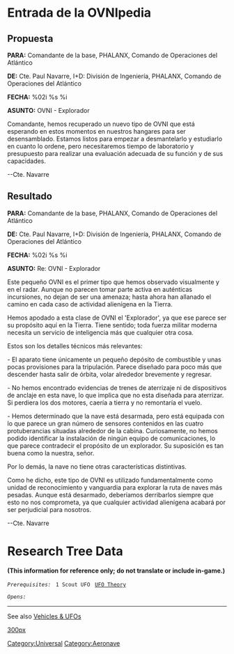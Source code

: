 # Entrada de la OVNIpedia

## Propuesta

**PARA:** Comandante de la base, PHALANX, Comando de Operaciones del
Atlántico

**DE:** Cte. Paul Navarre, I+D: División de Ingeniería, PHALANX, Comando
de Operaciones del Atlántico

**FECHA:** %02i %s %i

**ASUNTO:** OVNI - Explorador

Comandante, hemos recuperado un nuevo tipo de OVNI que está esperando en
estos momentos en nuestros hangares para ser desensamblado. Estamos
listos para empezar a desmantelarlo y estudiarlo en cuanto lo ordene,
pero necesitaremos tiempo de laboratorio y presupuesto para realizar una
evaluación adecuada de su función y de sus capacidades.

--Cte. Navarre

## Resultado

**PARA:** Comandante de la base, PHALANX, Comando de Operaciones del
Atlántico

**DE:** Cte. Paul Navarre, I+D: División de Ingeniería, PHALANX, Comando
de Operaciones del Atlántico

**FECHA:** %02i %s %i

**ASUNTO:** Re: OVNI - Explorador

Este pequeño OVNI es el primer tipo que hemos observado visualmente y en
el radar. Aunque no parecen tomar parte activa en auténticas
incursiones, no dejan de ser una amenaza; hasta ahora han allanado el
camino en cada caso de actividad alienígena en la Tierra.

Hemos apodado a esta clase de OVNI el 'Explorador', ya que ese parece
ser su propósito aquí en la Tierra. Tiene sentido; toda fuerza militar
moderna necesita un servicio de inteligencia más que cualquier otra
cosa.

Estos son los detalles técnicos más relevantes:

\- El aparato tiene únicamente un pequeño depósito de combustible y unas
pocas provisiones para la tripulación. Parece diseñado para poco más que
descender hasta salir de órbita, volar alrededor brevemente y regresar.

\- No hemos encontrado evidencias de trenes de aterrizaje ni de
dispositivos de anclaje en esta nave, lo que implica que no esta
diseñada para aterrizar. Si perdiera los dos motores, caería a tierra y
no remontaría el vuelo.

\- Hemos determinado que la nave está desarmada, pero está equipada con
lo que parece un gran número de sensores contenidos en las cuatro
protuberancias situadas alrededor de la cabina. Curiosamente, no hemos
podido identificar la instalación de ningún equipo de comunicaciones, lo
que parece contradecir el propósito de un explorador. Su suposición es
tan buena como la nuestra, señor.

Por lo demás, la nave no tiene otras características distintivas.

Como he dicho, este tipo de OVNI es utilizado fundamentalmente como
unidad de reconocimiento y vanguardia para explorar la ruta de naves más
pesadas. Aunque está desarmado, deberíamos derribarlos siempre que esto
no nos comprometa, ya que cualquier actividad alienígena acabará por ser
perjudicial para nosotros.

--Cte. Navarre

# Research Tree Data

**(This information for reference only; do not translate or include
in-game.)**

*`Prerequisites:`*
` 1 Scout UFO`
` `[`UFO Theory`](Research/UFO_Theory "wikilink")

*`Opens:`*

------------------------------------------------------------------------

See also [Vehicles & UFOs](Vehicles_&_UFOs "wikilink")

[300px](image:Ufo_scout.jpg "wikilink")

[Category:Universal](Category:Universal "wikilink")
[Category:Aeronave](Category:Aeronave "wikilink")